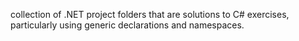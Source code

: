  collection of .NET project folders that are solutions to C# exercises, particularly using generic declarations and namespaces.

